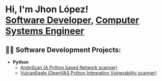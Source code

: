 <h1>Hi, I'm Jhon López! <br/><a href="https://github.com/Jhon-Lvpoz">Software Developer</a>, <a href="https://www.linkedin.com/in/jhon-lvpoz-ab0729174/">Computer Systems Engineer</a></h1>

<h2>👨‍💻 Software Development Projects:</h2>


- <b>Python</b>
  - [AndyScan (A Python based Network scanner)](https://github.com/Jhon-Lvpoz/AndyScan)
  - [VulcanEagle (OpenVAS Python Integration Vulnerability scanner)](https://github.com/Jhon-Lvpoz/AndyScan)



<!--
**Jhon-Lvpoz/Jhon-Lvpoz** is a ✨ _special_ ✨ repository because its `README.md` (this file) appears on your GitHub profile.

Here are some ideas to get you started:

- 🔭 I’m currently working on ...
- 🌱 I’m currently learning ...
- 👯 I’m looking to collaborate on ...
- 🤔 I’m looking for help with ...
- 💬 Ask me about ...
- 📫 How to reach me: ...
- 😄 Pronouns: ...
- ⚡ Fun fact: ...
-->
